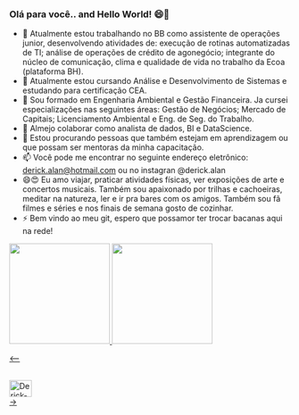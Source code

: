 ### Olá para você.. and Hello World! 😄👋


- 🔭 Atualmente estou trabalhando no BB como assistente de operações junior, desenvolvendo atividades de: execução de rotinas automatizadas de TI; análise de operações de crédito de agonegócio; integrante do núcleo de comunicação, clima e qualidade de vida no trabalho da Ecoa (plataforma BH).
- 🌱 Atualmente estou cursando Análise e Desenvolvimento de Sistemas e estudando para certificação CEA.
- 💬 Sou formado em Engenharia Ambiental e Gestão Financeira. Ja cursei especializações nas seguintes áreas: Gestão de Negócios; Mercado de Capitais; Licenciamento Ambiental e Eng. de Seg. do Trabalho.
- 👯 Almejo colaborar como analista de dados, BI e DataScience.
- 🤔 Estou procurando pessoas que também estejam em aprendizagem ou que possam ser mentoras da minha capacitação.
- 📫 Você pode me encontrar no seguinte endereço eletrônico: derick.alan@hotmail.com ou no instagran @derick.alan
- 😄😍 Eu amo viajar, praticar atividades físicas, ver exposições de arte e concertos musicais. Também sou apaixonado por trilhas e cachoeiras, meditar na natureza, ler e ir pra bares com os amigos. Também sou fã filmes e séries e nos finais de semana gosto de cozinhar.
- ⚡ Bem vindo ao meu git, espero que possamor ter trocar bacanas aqui na rede!

<div>
  <a href="https://github.com/derickalan">
  <img height="180em" src="https://github-readme-stats.vercel.app/api?username=derickalan&show_icons=fal&theme=dracula&include_all_commits=true&count_private=true"/>
  <img height="180em" src="https://github-readme-stats.vercel.app/api/top-langs/?username=derickalan&layout=compact&langs_count=16&theme=dracula"/> 
</div>

<--
<div>
  <a href="https://img.shields.io/badge/Gmail-D14836?style=for-the-badge&logo=gmail&logoColor=white"
</div>

<div>
  <a href="	https://img.shields.io/badge/HTML-239120?style=for-the-badge&logo=html5&logoColor=white"
</div>

<div style=""display: inline_block"><br>
  <img align-"center" alt="Derick-git" height="30" width="40" src="https://cdn.jsdelivr.net/gh/devicons/devicon@v2.15.1/devicon.min.css">

  <link rel="stylesheet" href="https://cdn.jsdelivr.net/gh/devicons/devicon@v2.15.1/devicon.min.css">
  <link rel="stylesheet" href="https://cdn.jsdelivr.net/gh/devicons/devicon@v2.15.1/devicon.min.css">

</div>
->
